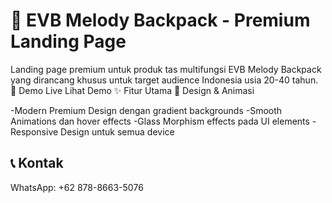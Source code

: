# 🎒 EVB Melody Backpack - Premium Landing Page
Landing page premium untuk produk tas multifungsi EVB Melody Backpack yang dirancang khusus untuk target audience Indonesia usia 20-40 tahun.
🚀 Demo Live
Lihat Demo
✨ Fitur Utama
🎨 Design & Animasi

-Modern Premium Design dengan gradient backgrounds
-Smooth Animations dan hover effects
-Glass Morphism effects pada UI elements
-Responsive Design untuk semua device
## 📞 Kontak

WhatsApp: +62 878-8663-5076
